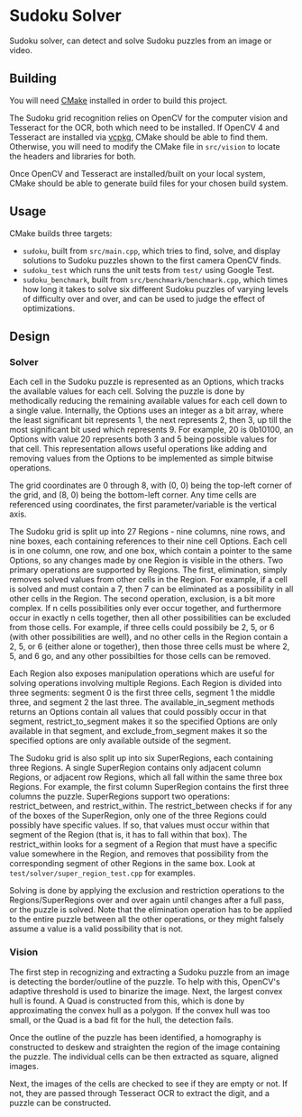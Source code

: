 # Sudoku Solver

Sudoku solver, can detect and solve Sudoku puzzles from an image or video.

## Building

You will need [CMake](https://cmake.org/) installed in order to build this project.

The Sudoku grid recognition relies on OpenCV for the computer vision and Tesseract for the OCR, both which need to be installed. If OpenCV 4 and Tesseract are installed via [vcpkg](https://github.com/Microsoft/vcpkg), CMake should be able to find them. Otherwise, you will need to modify the CMake file in `src/vision` to locate the headers and libraries for both.

Once OpenCV and Tesseract are installed/built on your local system, CMake should be able to generate build files for your chosen build system.

## Usage

CMake builds three targets:
- `sudoku`, built from `src/main.cpp`, which tries to find, solve, and display solutions to Sudoku puzzles shown to the first camera OpenCV finds.
- `sudoku_test` which runs the unit tests from `test/` using Google Test.
- `sudoku_benchmark`, built from `src/benchmark/benchmark.cpp`, which times how long it takes to solve six different Sudoku puzzles of varying levels of difficulty over and over, and can be used to judge the effect of optimizations.

## Design

### Solver

Each cell in the Sudoku puzzle is represented as an Options, which tracks the available values for each cell. Solving the puzzle is done by methodically reducing the remaining available values for each cell down to a single value. Internally, the Options uses an integer as a bit array, where the least significant bit represents 1, the next represents 2, then 3, up till the most significant bit used which represents 9. For example, 20 is 0b10100, an Options with value 20 represents both 3 and 5 being possible values for that cell. This representation allows useful operations like adding and removing values from the Options to be implemented as simple bitwise operations.

The grid coordinates are 0 through 8, with (0, 0) being the top-left corner of the grid, and (8, 0) being the bottom-left corner. Any time cells are referenced using coordinates, the first parameter/variable is the vertical axis.

The Sudoku grid is split up into 27 Regions - nine columns, nine rows, and nine boxes, each containing references to their nine cell Options. Each cell is in one column, one row, and one box, which contain a pointer to the same Options, so any changes made by one Region is visible in the others. Two primary operations are supported by Regions. The first, elimination, simply removes solved values from other cells in the Region. For example, if a cell is solved and must contain a 7, then 7 can be eliminated as a possibility in all other cells in the Region. The second operation, exclusion, is a bit more complex. If n cells possibilities only ever occur together, and furthermore occur in exactly n cells together, then all other possibilities can be excluded from those cells. For example, if three cells could possibily be 2, 5, or 6 (with other possibilities are well), and no other cells in the Region contain a 2, 5, or 6 (either alone or together), then those three cells must be where 2, 5, and 6 go, and any other possibilties for those cells can be removed.

Each Region also exposes manipulation operations which are useful for solving operations involving multiple Regions. Each Region is divided into three segments: segment 0 is the first three cells, segment 1 the middle three, and segment 2 the last three. The available_in_segment methods returns an Options contain all values that could possibly occur in that segment, restrict_to_segment makes it so the specified Options are only available in that segment, and exclude_from_segment makes it so the specified options are only available outside of the segment.

The Sudoku grid is also split up into six SuperRegions, each containing three Regions. A single SuperRegion contains only adjacent column Regions, or adjacent row Regions, which all fall within the same three box Regions. For example, the first column SuperRegion contains the first three columns the puzzle. SuperRegions support two operations: restrict_between, and restrict_within. 
The restrict_between checks if for any of the boxes of the SuperRegion, only one of the three Regions could possibly have specific values. If so, that values must occur within that segment of the Region (that is, it has to fall within that box). The restrict_within looks for a segment of a Region that must have a specific value somewhere in the Region, and removes that possibility from the corresponding segment of other Regions in the same box. Look at `test/solver/super_region_test.cpp` for examples.

Solving is done by applying the exclusion and restriction operations to the Regions/SuperRegions over and over again until changes after a full pass, or the puzzle is solved. Note that the elimination operation has to be applied to the entire puzzle between all the other operations, or they might falsely assume a value is a valid possibility that is not.

### Vision

The first step in recognizing and extracting a Sudoku puzzle from an image is detecting the border/outline of the puzzle. To help with this, OpenCV's adaptive threshold is used to binarize the image. Next, the largest convex hull is found. A Quad is constructed from this, which is done by approximating the convex hull as a polygon. If the convex hull was too small, or the Quad is a bad fit for the hull, the detection fails.

Once the outline of the puzzle has been identified, a homography is constructed to deskew and straighten the region of the image containing the puzzle. The individual cells can be then extracted as square, aligned images.

Next, the images of the cells are checked to see if they are empty or not. If not, they are passed through Tesseract OCR to extract the digit, and a puzzle can be constructed.
